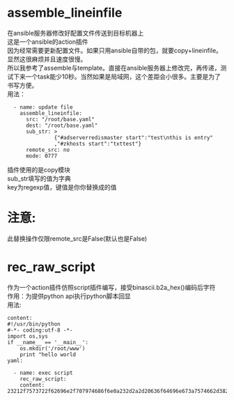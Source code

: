 # assemble_lineinfile
在ansible服务器修改好配置文件传送到目标机器上<br>
这是一个ansible的action插件<br>
因为经常需要更新配置文件。如果只用ansible自带的包，就要copy+lineinfile。显然这很麻烦并且速度很慢。<br>
所以我参考了assemble与template。直接在ansible服务器上修改完，再传递，测试下来一个task能少10秒。当然如果是局域网，这个差距会小很多。主要是为了书写方便。<br>
用法：<br>
```
  - name: update file
    assemble_lineinfile:
      src: "/root/base.yaml"
      dest: "/root/base.yaml"
      sub_str: >
               {"#adserverredismaster start":"test\nthis is entry"
               ,"#zkhosts start":"txttest"}
      remote_src: no
      mode: 0777
```
插件使用的是copy模块<br>
sub_str填写的值为字典<br>
key为regexp值，键值是你你替换成的值<br>
# 注意:<br>
此替换操作仅限remote_src是False(默认也是False)<br>
# rec_raw_script
作为一个action插件仿照script插件编写，接受binascii.b2a_hex()编码后字符<br>
作用：为提供python api执行python脚本回显<br>
用法:<br>
```
content:
#!/usr/bin/python
#-*- coding:utf-8 -*-
import os,sys
if __name__ == '__main__':
	os.mkdir('/root/www')
	print "hello world
yaml:
```
```
  - name: exec script
    rec_raw_script:             
    content:      23212f7573722f62696e2f707974686f6e0a232d2a2d20636f64696e673a7574662d38202d2a2d0a696d706f7274206f732c7379730a6966205f5f6e616d655f5f203d3d20275f5f6d61696e5f5f273a0a096f732e6d6b64697228272f726f6f742f77777727290a097072696e74202268656c6c6f20776f726c6422
```

